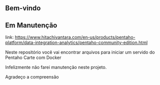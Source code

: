 ## Bem-vindo

## Em Manutenção

link: https://www.hitachivantara.com/en-us/products/pentaho-platform/data-integration-analytics/pentaho-community-edition.html

Neste repositório você vai encontrar arquivos para iniciar um servido do Pentaho Carte com Docker

Infelizmente não farei manutenção neste projeto.

Agradeço a compreensão
